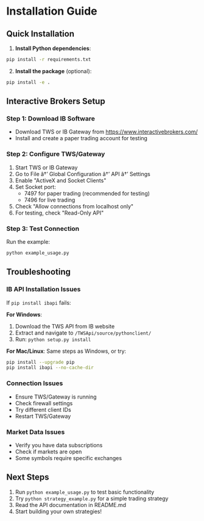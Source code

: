 # Installation Guide

## Quick Installation

1. **Install Python dependencies**:
```bash
pip install -r requirements.txt
```

2. **Install the package** (optional):
```bash
pip install -e .
```

## Interactive Brokers Setup

### Step 1: Download IB Software
- Download TWS or IB Gateway from https://www.interactivebrokers.com/
- Install and create a paper trading account for testing

### Step 2: Configure TWS/Gateway
1. Start TWS or IB Gateway
2. Go to File â†’ Global Configuration â†’ API â†’ Settings
3. Enable "ActiveX and Socket Clients"
4. Set Socket port:
   - 7497 for paper trading (recommended for testing)
   - 7496 for live trading
5. Check "Allow connections from localhost only"
6. For testing, check "Read-Only API"

### Step 3: Test Connection
Run the example:
```bash
python example_usage.py
```

## Troubleshooting

### IB API Installation Issues
If `pip install ibapi` fails:

**For Windows**:
1. Download the TWS API from IB website
2. Extract and navigate to `/TWSApi/source/pythonclient/`
3. Run: `python setup.py install`

**For Mac/Linux**:
Same steps as Windows, or try:
```bash
pip install --upgrade pip
pip install ibapi --no-cache-dir
```

### Connection Issues
- Ensure TWS/Gateway is running
- Check firewall settings
- Try different client IDs
- Restart TWS/Gateway

### Market Data Issues
- Verify you have data subscriptions
- Check if markets are open
- Some symbols require specific exchanges

## Next Steps

1. Run `python example_usage.py` to test basic functionality
2. Try `python strategy_example.py` for a simple trading strategy
3. Read the API documentation in README.md
4. Start building your own strategies!